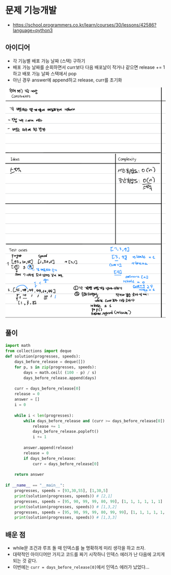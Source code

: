 # 문제 기능개발

-  https://school.programmers.co.kr/learn/courses/30/lessons/42586?language=python3

## 아이디어
- 각 기능별 배포 가능 날짜 (스택) 구하기
- 배포 가능 날짜를 순회하면서 curr보다 다음 배포날이 작거나 같으면 release += 1하고 배포 가능 날짜 스택에서 pop
- 아닌 경우 answer에 append하고 release, curr를 초기화

![pic](./DataStructure/Stack/p_42586_기능개발.jpeg)

## 풀이
```python
import math
from collections import deque
def solution(progresses, speeds):
    days_before_release = deque([])
    for p, s in zip(progresses, speeds):
        days = math.ceil( (100 - p) / s)
        days_before_release.append(days)

    curr = days_before_release[0]
    release = 0
    answer = []
    i = 0
    
    while i < len(progresses):
        while days_before_release and (curr >= days_before_release[0]):
            release += 1
            days_before_release.popleft()
            i += 1
            
        answer.append(release)
        release = 0
        if days_before_release:
            curr = days_before_release[0]
    
    return answer

if __name__ == "__main__":
    progresses, speeds = [93,30,55], [1,30,5]
    print(solution(progresses, speeds)) # [2,1]
    progresses, speeds = [95, 90, 99, 99, 80, 99], [1, 1, 1, 1, 1, 1]
    print(solution(progresses, speeds)) # [1,3,2]
    progresses, speeds = [95, 90, 99, 99, 80, 99, 99], [1, 1, 1, 1, 1, 1,1]
    print(solution(progresses, speeds)) # [1,3,3]
```

## 배운 점
- while문 조건과 루프 돌 때 인덱스를 늘 명확하게 미리 생각을 하고 쓰자.
- 대략적인 아이디어만 가지고 코드를 짜기 시작하니 인덱스 에러가 난 다음에 고치게 되는 것 같다.
- 이번에는 `curr = days_before_release[0]`에서 인덱스 에러가 났었다...
